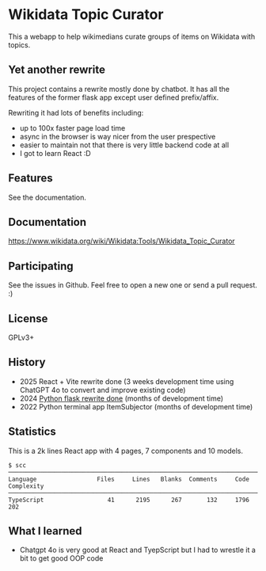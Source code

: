 # Wikidata Topic Curator
This a webapp to help wikimedians curate groups of items on Wikidata with topics.

## Yet another rewrite
This project contains a rewrite mostly done by chatbot. 
It has all the features of the former flask app except user defined prefix/affix.

Rewriting it had lots of benefits including:
* up to 100x faster page load time
* async in the browser is way nicer from the user prespective
* easier to maintain not that there is very little backend code at all
* I got to learn React :D 

## Features
See the documentation.
## Documentation
https://www.wikidata.org/wiki/Wikidata:Tools/Wikidata_Topic_Curator
## Participating
See the issues in Github. Feel free to open a new one or send a pull request. :)
## License
GPLv3+

## History
* 2025 React + Vite rewrite done (3 weeks development time using ChatGPT 4o to convert and improve existing code)
* 2024 [Python flask rewrite done](https://github.com/dpriskorn/WikidataTopicCurator) (months of development time)
* 2022 Python terminal app ItemSubjector (months of development time)

## Statistics
This is a 2k lines React app with 4 pages, 7 components and 10 models.

```
$ scc
───────────────────────────────────────────────────────────────────────────────
Language                 Files     Lines   Blanks  Comments     Code Complexity
───────────────────────────────────────────────────────────────────────────────
TypeScript                  41      2195      267       132     1796        202
```

## What I learned
* Chatgpt 4o is very good at React and TyepScript but I had to wrestle it a bit to get good OOP code

